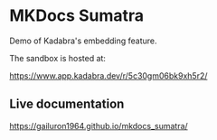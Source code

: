 # MKDocs Sumatra

Demo of Kadabra's embedding feature.

The sandbox is hosted at:

https://www.app.kadabra.dev/r/5c30gm06bk9xh5r2/

## Live documentation

https://gailuron1964.github.io/mkdocs_sumatra/
